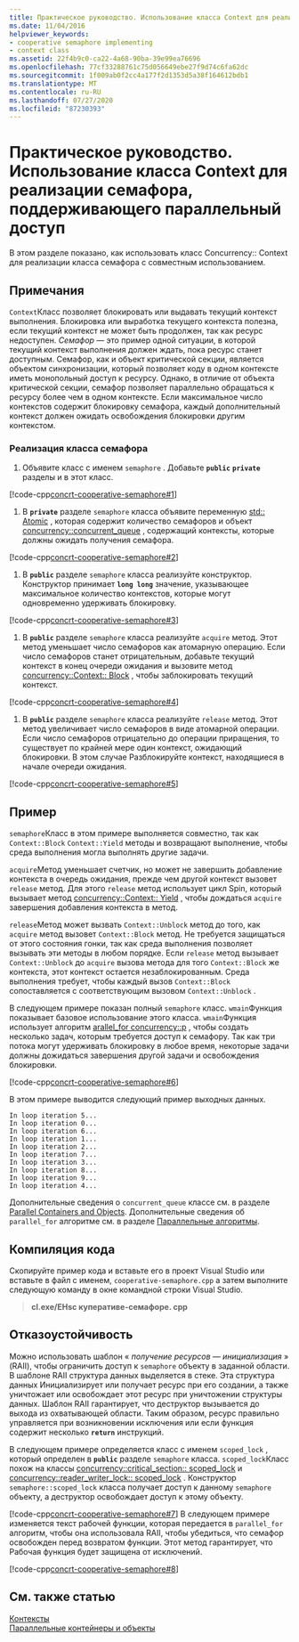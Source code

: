 ```yaml
---
title: Практическое руководство. Использование класса Context для реализации семафора, поддерживающего параллельный доступ
ms.date: 11/04/2016
helpviewer_keywords:
- cooperative semaphore implementing
- context class
ms.assetid: 22f4b9c0-ca22-4a68-90ba-39e99ea76696
ms.openlocfilehash: 77cf33288761c75d056649ebe27f9d74c6fa62dc
ms.sourcegitcommit: 1f009ab0f2cc4a177f2d1353d5a38f164612bdb1
ms.translationtype: MT
ms.contentlocale: ru-RU
ms.lasthandoff: 07/27/2020
ms.locfileid: "87230393"
---
```

# <a name="how-to-use-the-context-class-to-implement-a-cooperative-semaphore"></a>Практическое руководство. Использование класса Context для реализации семафора, поддерживающего параллельный доступ

В этом разделе показано, как использовать класс Concurrency:: Context для реализации класса семафора с совместным использованием.

## <a name="remarks"></a>Примечания

`Context`Класс позволяет блокировать или выдавать текущий контекст выполнения. Блокировка или выработка текущего контекста полезна, если текущий контекст не может быть продолжен, так как ресурс недоступен. *Семафор* — это пример одной ситуации, в которой текущий контекст выполнения должен ждать, пока ресурс станет доступным. Семафор, как и объект критической секции, является объектом синхронизации, который позволяет коду в одном контексте иметь монопольный доступ к ресурсу. Однако, в отличие от объекта критической секции, семафор позволяет параллельно обращаться к ресурсу более чем в одном контексте. Если максимальное число контекстов содержит блокировку семафора, каждый дополнительный контекст должен ожидать освобождения блокировки другим контекстом.

### <a name="to-implement-the-semaphore-class"></a>Реализация класса семафора

1. Объявите класс с именем `semaphore` . Добавьте **`public`** **`private`** разделы и в этот класс.

[!code-cpp[concrt-cooperative-semaphore#1](../../parallel/concrt/codesnippet/cpp/how-to-use-the-context-class-to-implement-a-cooperative-semaphore_1.cpp)]

1. В **`private`** разделе `semaphore` класса объявите переменную [std:: Atomic](../../standard-library/atomic-structure.md) , которая содержит количество семафоров и объект [concurrency::concurrent_queue](../../parallel/concrt/reference/concurrent-queue-class.md) , содержащий контексты, которые должны ожидать получения семафора.

[!code-cpp[concrt-cooperative-semaphore#2](../../parallel/concrt/codesnippet/cpp/how-to-use-the-context-class-to-implement-a-cooperative-semaphore_2.cpp)]

1. В **`public`** разделе `semaphore` класса реализуйте конструктор. Конструктор принимает **`long long`** значение, указывающее максимальное количество контекстов, которые могут одновременно удерживать блокировку.

[!code-cpp[concrt-cooperative-semaphore#3](../../parallel/concrt/codesnippet/cpp/how-to-use-the-context-class-to-implement-a-cooperative-semaphore_3.cpp)]

1. В **`public`** разделе `semaphore` класса реализуйте `acquire` метод. Этот метод уменьшает число семафоров как атомарную операцию. Если число семафоров станет отрицательным, добавьте текущий контекст в конец очереди ожидания и вызовите метод [concurrency::Context:: Block](reference/context-class.md#block) , чтобы заблокировать текущий контекст.

[!code-cpp[concrt-cooperative-semaphore#4](../../parallel/concrt/codesnippet/cpp/how-to-use-the-context-class-to-implement-a-cooperative-semaphore_4.cpp)]

1. В **`public`** разделе `semaphore` класса реализуйте `release` метод. Этот метод увеличивает число семафоров в виде атомарной операции. Если число семафоров отрицательно до операции приращения, то существует по крайней мере один контекст, ожидающий блокировки. В этом случае Разблокируйте контекст, находящиеся в начале очереди ожидания.

[!code-cpp[concrt-cooperative-semaphore#5](../../parallel/concrt/codesnippet/cpp/how-to-use-the-context-class-to-implement-a-cooperative-semaphore_5.cpp)]

## <a name="example"></a>Пример

`semaphore`Класс в этом примере выполняется совместно, так как `Context::Block` `Context::Yield` методы и возвращают выполнение, чтобы среда выполнения могла выполнять другие задачи.

`acquire`Метод уменьшает счетчик, но может не завершить добавление контекста в очередь ожидания, прежде чем другой контекст вызовет `release` метод. Для этого `release` метод использует цикл Spin, который вызывает метод [concurrency::Context:: Yield](reference/context-class.md#yield) , чтобы дождаться `acquire` завершения добавления контекста в метод.

`release`Метод может вызвать `Context::Unblock` метод до того, как `acquire` метод вызовет `Context::Block` метод. Не требуется защищаться от этого состояния гонки, так как среда выполнения позволяет вызывать эти методы в любом порядке. Если `release` метод вызывает `Context::Unblock` до `acquire` вызова метода для того `Context::Block` же контекста, этот контекст остается незаблокированным. Среда выполнения требует, чтобы каждый вызов `Context::Block` сопоставляется с соответствующим вызовом `Context::Unblock` .

В следующем примере показан полный `semaphore` класс. `wmain`Функция показывает базовое использование этого класса. `wmain`Функция использует алгоритм [arallel_for concurrency::p](reference/concurrency-namespace-functions.md#parallel_for) , чтобы создать несколько задач, которым требуется доступ к семафору. Так как три потока могут удерживать блокировку в любое время, некоторые задачи должны дожидаться завершения другой задачи и освобождения блокировки.

[!code-cpp[concrt-cooperative-semaphore#6](../../parallel/concrt/codesnippet/cpp/how-to-use-the-context-class-to-implement-a-cooperative-semaphore_6.cpp)]

В этом примере выводится следующий пример выходных данных.

```Output
In loop iteration 5...
In loop iteration 0...
In loop iteration 6...
In loop iteration 1...
In loop iteration 2...
In loop iteration 7...
In loop iteration 3...
In loop iteration 8...
In loop iteration 9...
In loop iteration 4...
```

Дополнительные сведения о `concurrent_queue` классе см. в разделе [Parallel Containers and Objects](../../parallel/concrt/parallel-containers-and-objects.md). Дополнительные сведения об `parallel_for` алгоритме см. в разделе [Параллельные алгоритмы](../../parallel/concrt/parallel-algorithms.md).

## <a name="compiling-the-code"></a>Компиляция кода

Скопируйте пример кода и вставьте его в проект Visual Studio или вставьте в файл с именем, `cooperative-semaphore.cpp` а затем выполните следующую команду в окне командной строки Visual Studio.

> **cl.exe/EHsc куперативе-семафоре. cpp**

## <a name="robust-programming"></a>Отказоустойчивость

Можно использовать шаблон « *получение ресурсов — инициализация* » (RAII), чтобы ограничить доступ к `semaphore` объекту в заданной области. В шаблоне RAII структура данных выделяется в стеке. Эта структура данных Инициализирует или получает ресурс при его создании, а также уничтожает или освобождает этот ресурс при уничтожении структуры данных. Шаблон RAII гарантирует, что деструктор вызывается до выхода из охватывающей области. Таким образом, ресурс правильно управляется при возникновении исключения или если функция содержит несколько **`return`** инструкций.

В следующем примере определяется класс с именем `scoped_lock` , который определен в **`public`** разделе `semaphore` класса. `scoped_lock`Класс похож на классы [concurrency::critical_section:: scoped_lock](reference/critical-section-class.md#critical_section__scoped_lock_class) и [concurrency::reader_writer_lock:: scoped_lock](reference/reader-writer-lock-class.md#scoped_lock_class) . Конструктор `semaphore::scoped_lock` класса получает доступ к данному `semaphore` объекту, а деструктор освобождает доступ к этому объекту.

[!code-cpp[concrt-cooperative-semaphore#7](../../parallel/concrt/codesnippet/cpp/how-to-use-the-context-class-to-implement-a-cooperative-semaphore_7.cpp)]
В следующем примере изменяется текст рабочей функции, которая передается в `parallel_for` алгоритм, чтобы она использовала RAII, чтобы убедиться, что семафор освобожден перед возвратом функции. Этот метод гарантирует, что Рабочая функция будет защищена от исключений.

[!code-cpp[concrt-cooperative-semaphore#8](../../parallel/concrt/codesnippet/cpp/how-to-use-the-context-class-to-implement-a-cooperative-semaphore_8.cpp)]

## <a name="see-also"></a>См. также статью

[Контексты](../../parallel/concrt/contexts.md)<br/>
[Параллельные контейнеры и объекты](../../parallel/concrt/parallel-containers-and-objects.md)
